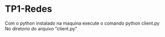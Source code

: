 # TP1-Redes

Com o python instalado na maquina execute o comando
python client.py <servidor> <porto> <SAG>
No diretorio do arquivo "client.py"

